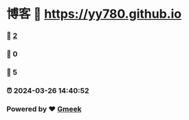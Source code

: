 # 博客 :link: https://yy780.github.io 
### :page_facing_up: [2](https://yy780.github.io/tag.html) 
### :speech_balloon: 0 
### :hibiscus: 5 
### :alarm_clock: 2024-03-26 14:40:52 
### Powered by :heart: [Gmeek](https://github.com/Meekdai/Gmeek)
